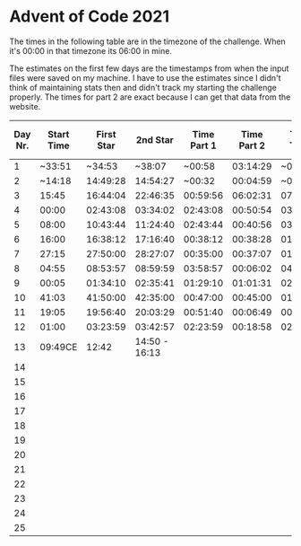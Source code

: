 # Advent of Code 2021

The times in the following table are in the timezone of the challenge. When it's 00:00 in that timezone its 06:00 in mine.

The estimates on the first few days are the timestamps from when the input files were saved on my machine.
I have to use the estimates since I didn't think of maintaining stats then and didn't track my starting the challenge properly.
The times for part 2 are exact because I can get that data from the website.


| Day Nr. | Start Time | First Star | 2nd Star | Time Part 1 | Time Part 2 | Total Time | Avg Time | Total AoC Time |
|---------|------------|------------|----------|-------------|-------------|------------|----------|----------------|
| 1       | ~33:51     | ~34:53     | ~38:07   | ~00:58      | 03:14:29    | ~04:13     | 04:13:00 | 04:13:00       |
| 2       | ~14:18     | 14:49:28   | 14:54:27 | ~00:32      | 00:04:59    | ~00:37     | 02:25:00 | 04:50:00       |
| 3       | 15:45      | 16:44:04   | 22:46:35 | 00:59:56    | 06:02:31    | 07:02:27   | 03:57:29 | 11:52:27       |
| 4       | 00:00      | 02:43:08   | 03:34:02 | 02:43:08    | 00:50:54    | 03:34:02   | 03:51:38 | 15:26:29       |
| 5       | 08:00      | 10:43:44   | 11:24:40 | 02:43:44    | 00:40:56    | 03:24:14   | 03:46:09 | 18:50:43       |
| 6       | 16:00      | 16:38:12   | 17:16:40 | 00:38:12    | 00:38:28    | 01:16:40   | 03:21:14 | 20:07:23       |
| 7       | 27:15      | 27:50:00   | 28:27:07 | 00:35:00    | 00:37:07    | 01:12:07   | 03:02:48 | 21:19:30       |
| 8       | 04:55      | 08:53:57   | 08:59:59 | 03:58:57    | 00:06:02    | 04:04:59   | 03:10:34 | 25:24:29       |
| 9       | 00:05      | 01:34:10   | 02:35:41 | 01:29:10    | 01:01:31    | 02:30:41   | 03:06:08 | 27:55:10       |
| 10      | 41:03      | 41:50:00   | 42:35:00 | 00:47:00    | 00:45:00    | 01:33:00   | 02:56:49 | 29:28:10       |
| 11      | 19:05      | 19:56:40   | 20:03:29 | 00:51:40    | 00:06:49    | 00:58:29   | 02:46:04 | 30:26:39       |
| 12      | 01:00      | 03:23:59   | 03:42:57 | 02:23:59    | 00:18:58    | 02:42:57   | 02:45:48 | 33:09:36       |
| 13      | 09:49CE  | 12:42    | 14:50 - 16:13 |             |             |            |          |                |
| 14      |  |            |          |             |             |            |          |                |
| 15      |            |            |          |             |             |            |          |                |
| 16      |            |            |          |             |             |            |          |                |
| 17      |            |            |          |             |             |            |          |                |
| 18      |            |            |          |             |             |            |          |                |
| 19      |            |            |          |             |             |            |          |                |
| 20      |            |            |          |             |             |            |          |                |
| 21      |            |            |          |             |             |            |          |                |
| 22      |            |            |          |             |             |            |          |                |
| 23      |            |            |          |             |             |            |          |                |
| 24      |            |            |          |             |             |            |          |                |
| 25      |            |            |          |             |             |            |          |                |
